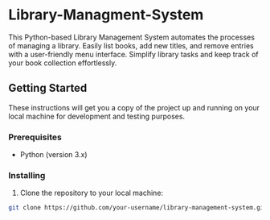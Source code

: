 # Library-Managment-System
This Python-based Library Management System automates the processes of managing a library. Easily list books, add new titles, and remove entries with a user-friendly menu interface. Simplify library tasks and keep track of your book collection effortlessly.

## Getting Started

These instructions will get you a copy of the project up and running on your local machine for development and testing purposes.

### Prerequisites

* Python (version 3.x)

### Installing

1. Clone the repository to your local machine:

```bash
git clone https://github.com/your-username/library-management-system.git
